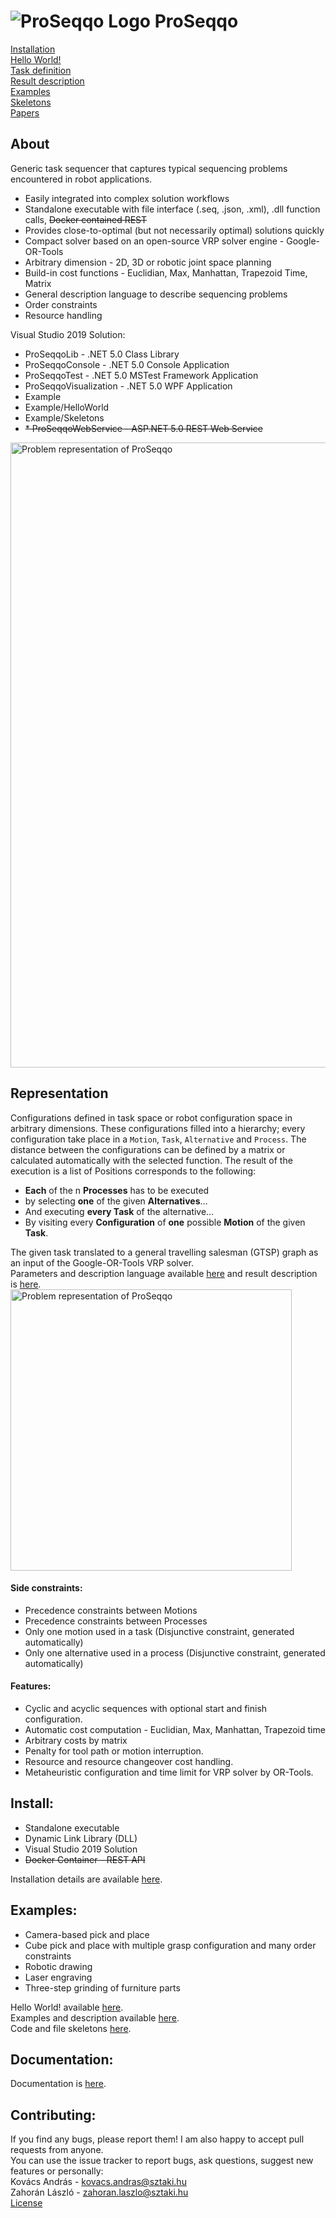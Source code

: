 # ![ProSeqqo Logo](../Documentation/Images/ProSeqqoLogo.png) ProSeqqo 
[Installation](../Documentation/Install.md)  
[Hello World!](../Example/HelloWorld)  
[Task definition](../Documentation/TaskDefinition.md)  
[Result description](../Documentation/ResultDefinition.md)  
[Examples](../Example)  
[Skeletons](../Example/Skeletons)  
[Papers](../Documentation/Papers)  

## About
Generic task sequencer that captures typical sequencing problems encountered in robot applications.
* Easily integrated into complex solution workflows
* Standalone executable with file interface (.seq, .json, .xml), .dll function calls, ~~Docker contained REST~~
* Provides close-to-optimal (but not necessarily optimal) solutions quickly
* Compact solver based on an open-source VRP solver engine - Google-OR-Tools
* Arbitrary dimension - 2D, 3D or robotic joint space planning
* Build-in cost functions - Euclidian, Max, Manhattan, Trapezoid Time, Matrix
* General description language to describe sequencing problems
* Order constraints
* Resource handling

Visual Studio 2019 Solution:
*  ProSeqqoLib - .NET 5.0 Class Library
*  ProSeqqoConsole - .NET 5.0 Console Application
*  ProSeqqoTest   - .NET 5.0 MSTest Framework Application
*  ProSeqqoVisualization   - .NET 5.0 WPF Application
*  Example
*  Example/HelloWorld
*  Example/Skeletons
*  ~~*  ProSeqqoWebService - ASP.NET 5.0 REST Web Service~~

<img src="../Documentation/Images/Process.png" alt="Problem representation of ProSeqqo" width="1000"/>

## Representation
Configurations defined in task space or robot configuration space in arbitrary dimensions.
These configurations filled into a hierarchy; every configuration take place in a `Motion`, `Task`, `Alternative` and `Process`.
The distance between the configurations can be defined by a matrix or calculated automatically with the selected function.
The result of the execution is a list of Positions corresponds to the following: 
- **Each** of the n **Processes** has to be executed
- by selecting **one** of the given **Alternatives**…
- And executing **every Task** of the alternative…
- By visiting every **Configuration** of **one** possible **Motion** of the given **Task**.

The given task translated to a general travelling salesman (GTSP) graph as an input of the Google-OR-Tools VRP solver.  
Parameters and description language available [here](../Documentation/TaskDefinition.md) and result description is [here](../Documentation/ResultDefinition.md).  
<img src="../Documentation/Images/Representation.png" alt="Problem representation of ProSeqqo" width="450"/>

#### Side constraints:
-  Precedence constraints between Motions
-  Precedence constraints between Processes
-  Only one motion used in a task (Disjunctive constraint, generated automatically)
-  Only one alternative used in a process (Disjunctive constraint, generated automatically)

#### Features:
-  Cyclic and acyclic sequences with optional start and finish configuration. 
-  Automatic cost computation - Euclidian, Max, Manhattan, Trapezoid time
-  Arbitrary costs by matrix
-  Penalty for tool path or motion interruption.
-  Resource and resource changeover cost handling.
-  Metaheuristic configuration and time limit for VRP solver by OR-Tools.

## Install:
- Standalone executable
- Dynamic Link Library (DLL)
- Visual Studio 2019 Solution
- <del>Docker Container - REST API</del>

Installation details are available [here](../Documentation/Install.md).

## Examples:
- Camera-based pick and place
- Cube pick and place with multiple grasp configuration and many order constraints
- Robotic drawing
- Laser engraving
- Three-step grinding of furniture parts  

Hello World! available [here](../Example/HelloWorld).   
Examples and description available [here](../Example).  
Code and file skeletons [here](../Example/Skeletons).  

## Documentation:
Documentation is [here](../Documentation).

## Contributing:
If you find any bugs, please report them! I am also happy to accept pull requests from anyone.<br>
You can use the issue tracker to report bugs, ask questions, suggest new features or personally:<br>
Kovács András - kovacs.andras@sztaki.hu<br>
Zahorán László - zahoran.laszlo@sztaki.hu  
[License](../LICENSE)
